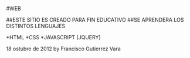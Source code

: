 #WEB

##ESTE SITIO ES CREADO PARA FIN EDUCATIVO
##SE APRENDERA LOS DISTINTOS LENGUAJES
 
*HTML
*CSS
*JAVASCRIPT (JQUERY)

18 ostubre de 2012
by Francisco Gutierrez Vara